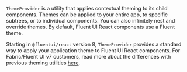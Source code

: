 `ThemeProvider` is a utility that applies contextual theming to its child components. Themes can be applied to your entire app, to specific subtrees, or to individual components. You can also infinitely nest and override themes. By default, Fluent UI React components use a Fluent theme.

Starting in `@fluentui/react` version 8, `ThemeProvider` provides a standard way to apply your application theme to Fluent UI React components. For Fabric/Fluent UI v7 customers, read more about the differences with previous theming utilities [here](https://github.com/microsoft/fluentui/blob/master/packages/react-theme-provider/README.md#how-does-this-change-other-existing-ways-of-theming-fluent-ui-components).
